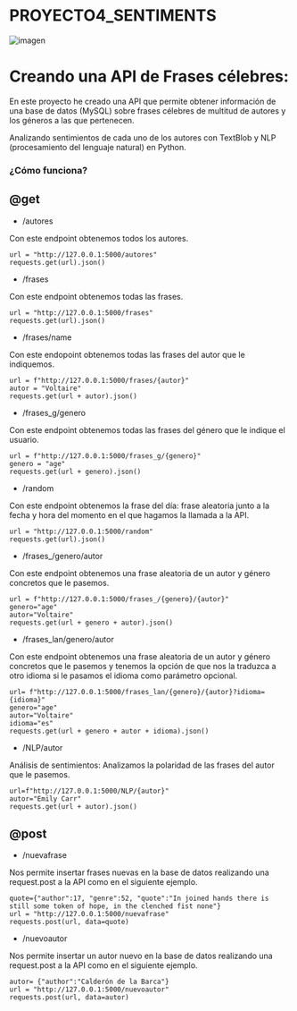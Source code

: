 # PROYECTO4_SENTIMENTS

![imagen](https://github.com/Lydia-Arocena/PROYECTO4_SENTIMENTS/blob/main/foto_quote.png)

# Creando una API de Frases célebres:
En este proyecto he creado una API que permite obtener información de una base de datos (MySQL) sobre frases célebres de multitud de autores y los géneros a las que pertenecen.

Analizando sentimientos de cada uno de los autores con TextBlob y NLP (procesamiento del lenguaje natural) en Python.

### ¿Cómo funciona?
## @get

- /autores

Con este endpoint obtenemos todos los autores.
```
url = "http://127.0.0.1:5000/autores"
requests.get(url).json()
```
- /frases

Con este endpoint obtenemos todas las frases.
```
url = "http://127.0.0.1:5000/frases"
requests.get(url).json()
```
- /frases/name

Con este endopoint obtenemos todas las frases del autor que le indiquemos.
```
url = f"http://127.0.0.1:5000/frases/{autor}"
autor = "Voltaire"
requests.get(url + autor).json()
```
- /frases_g/genero

Con este endpoint obtenemos todas las frases del género que le indique el usuario.
```
url = f"http://127.0.0.1:5000/frases_g/{genero}"
genero = "age"
requests.get(url + genero).json()
```
- /random

Con este endpoint obtenemos la frase del día: frase aleatoria junto a la fecha y hora del momento en el que hagamos la llamada a la API.
```
url = "http://127.0.0.1:5000/random"
requests.get(url).json()

```
- /frases_/genero/autor

Con este endpoint obtenemos una frase aleatoria de un autor y género concretos que le pasemos.
```
url = f"http://127.0.0.1:5000/frases_/{genero}/{autor}"
genero="age"
autor="Voltaire"
requests.get(url + genero + autor).json()
```

- /frases_lan/genero/autor

Con este endpoint obtenemos una frase aleatoria de un autor y género concretos que le pasemos y tenemos la opción de que nos la traduzca a otro idioma si le pasamos el idioma como parámetro opcional.
```
url= f"http://127.0.0.1:5000/frases_lan/{genero}/{autor}?idioma={idioma}"
genero="age"
autor="Voltaire"
idioma="es"
requests.get(url + genero + autor + idioma).json()
```

- /NLP/autor

Análisis de sentimientos: Analizamos la polaridad de las frases del autor que le pasemos.
```
url=f"http://127.0.0.1:5000/NLP/{autor}"
autor="Emily Carr"
requests.get(url + autor).json()
```


## @post

- /nuevafrase

Nos permite insertar frases nuevas en la base de datos realizando una request.post a la API como en el siguiente ejemplo. 

```
quote={"author":17, "genre":52, "quote":"In joined hands there is still some token of hope, in the clenched fist none"}
url = "http://127.0.0.1:5000/nuevafrase"
requests.post(url, data=quote)
```

- /nuevoautor

Nos permite insertar un autor nuevo en la base de datos realizando una request.post a la API como en el siguiente ejemplo. 

```
autor= {"author":"Calderón de la Barca"}
url = "http://127.0.0.1:5000/nuevoautor"
requests.post(url, data=autor)
```

